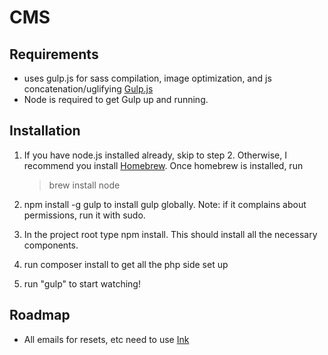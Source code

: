 # CMS

## Requirements
- uses gulp.js for sass compilation, image optimization, and js
  concatenation/uglifying [Gulp.js](http://gulpjs.com/)
- Node is required to get Gulp up and running.

## Installation
1. If you have node.js installed already, skip to step 2. Otherwise, I recommend you install [Homebrew](http://brew.sh). Once homebrew is installed, run
   > brew install node

2. npm install -g gulp to install gulp globally. Note: if it complains about
   permissions, run it with sudo.

3. In the project root type npm install. This should install all the necessary
components.

4. run composer install to get all the php side set up

5. run "gulp" to start watching!


## Roadmap
- All emails for resets, etc need to use [Ink](http://zurb.com/ink)

